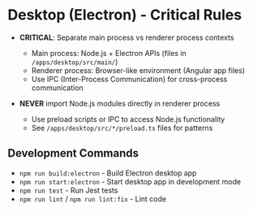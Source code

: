 # Desktop (Electron) - Critical Rules

- **CRITICAL**: Separate main process vs renderer process contexts
  - Main process: Node.js + Electron APIs (files in `/apps/desktop/src/main/`)
  - Renderer process: Browser-like environment (Angular app files)
  - Use IPC (Inter-Process Communication) for cross-process communication

- **NEVER** import Node.js modules directly in renderer process
  - Use preload scripts or IPC to access Node.js functionality
  - See `/apps/desktop/src/*/preload.ts` files for patterns

## Development Commands

- `npm run build:electron` - Build Electron desktop app
- `npm run start:electron` - Start desktop app in development mode
- `npm run test` - Run Jest tests
- `npm run lint` / `npm run lint:fix` - Lint code

